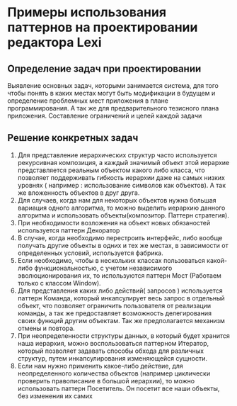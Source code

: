 Примеры использования паттернов на проектировании редактора Lexi
============

Определение задач при проектировании
------------

Выявление основных задач, которыми занимается система, для того чтобы понять в каких местах могут быть модификации в будущем и определение проблемных мест приложения в плане программирования. А так же для предварительного тезисного плана приложения. Составление ограничений и целей каждой задачи

Решение конкретных задач
------------

1.  Для представление иерархических структур часто используется рекурсивная композиция, а каждый значимый объект этой иерархие представляется реальным объектом какого либо класса, что позволяет поддерживать гибкость иерархии даже на самых низких уровнях ( например : использование символов как объектов). А так же вложенность объектов в друг друга.
2.  Для случаев, когда нам для некоторых объектов нужна большая вариация одного алгоритма, то можно выделить иерархию данного алгоритма и использовать объекты(композитор. Паттерн стратегия).
3.  При необходимости возложения на объект новых обязаностей используется паттерн Декоратор
4.  В случае, когда необходимо перестроить интерфейс, либо вообще получать другие объекты в одних и тех же местах, в зависимости от определенных условий, используется фабрика.
5.  Если необходимо, чтобы в нескольких классах пользоваться какой-либо функциональностью, с учетом независимого эволюционирования их, то используются паттерн Мост (Работаем только с классом Window).
6.  Для представления каких либо действий( запросов ) используется паттерн Команда, который инкапсулирует весь запрос в отдельный объект, что позволяет ограничить пользователя от реализации команды, а так же предоставляет возможность делегирования своих функций другим объектам. Так же предполагается механизм отмены и повтора.
7.  При неопределенности структуры данных, в который будет хранится наша иерархия, можно воспользоваться паттерном Итератор, который позволяет задавать способы обхода для различных структур, путем инкапсулирования изменяющейся сущности.
8.  Если нам нужно применить какое-либо действие, для неопределенного количества объектов (например циклически проверить правописание в большой иерархии), то можно использовать паттерн Посетитель. Он посетит все наши объекты, без изменения их самих






